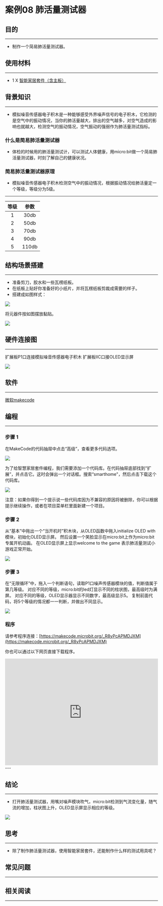 # 案例08 肺活量测试器

## 目的
---

- 制作一个简易肺活量测试器。

## 使用材料
---

- 1 X [智能家居套件（含主板）](https://item.taobao.com/item.htm?ft=t&id=609328225464)

## 背景知识
---

- 模拟噪音传感器电子积木是一种能够感受外界噪声信号的电子积木，它检测的是空气中的振动情况，当你的肺活量越大，排出的空气越多，对空气造成的影响也就越大，检测空气的振动情况，空气振动的强弱作为肺活量测试指标。


### 什么是简易肺活量测试器

- 体检的时候用的肺活量测试计，可以测试人体健康，用micro:bit做一个简易肺活量测试器，时刻了解自己的健康状况。

### 简易肺活量测试器原理

- 模拟噪音传感器电子积木检测空气中的振动情况，根据振动情况给肺活量定一个等级，等级分为5级。

---

等级 | 参数 
:-: | :-: 
1|30db
2|50db
3|70db
4|90db
5|110db

## 结构场景搭建
---

- 准备剪刀，胶水和一些瓦楞纸板。
- 在纸板上贴好你准备好的小纸片，并将瓦楞纸板剪裁成需要的样子。
- 搭建成如图样式：

![](./images/rQS0zKm.jpg)

将元器件按如图摆放黏贴。

![](./images/psneHwU.jpg)


## 硬件连接图
---
扩展板P1口连接模拟噪音传感器电子积木
扩展板IIC口接OLED显示屏

![](./images/oUij2k8.jpg)

## 软件
---
[微软makecode](https://makecode.microbit.org/#)
 

## 编程
---
### 步骤 1
在MakeCode的代码抽屉中点击“高级”，查看更多代码选项。

![](./images/smart_home_kit_case_01_01.png)

为了给智慧家居套件编程，我们需要添加一个代码库。在代码抽屉底部找到“扩展”，并点击它。这时会弹出一个对话框。搜索“smarthome"，然后点击下载这个代码库。

![](./images/smart_home_kit_case_01_02.png)

注意：如果你得到一个提示说一些代码库因为不兼容的原因将被删除，你可以根据提示继续操作，或者在项目菜单栏里面新建一个项目。


### 步骤 2

从“基本”中拖出一个“当开机时”积木块，从OLED函数中拖入initialize OLED with 模块，初始化OLED显示屏。
然后设置一个笑脸显示在micro:bit上作为micro:bit专属开机动画。
在OLED显示屏上显示welcome to the game 表示肺活量测试小游戏正常开始。

![](./images/smart_home_kit_case_08_03.png)

### 步骤 3

在“无限循环”中，拖入一个判断语句，读取P1口噪声传感器模块的值，判断值属于第几等级。
对应不同的等级，micro:bit的led灯显示不同的柱状图，最高级时为满屏。
对应不同的等级，OLED显示器显示不同数字，最高级显示5。
复制前面代码，将5个等级的情况都一一判断，并做出不同显示。


![](./images/smart_home_kit_case_08_04.png)



### 程序

请参考程序连接：[https://makecode.microbit.org/_R8yPcAPMDJXM](https://makecode.microbit.org/_R8yPcAPMDJXM)

你也可以通过以下网页直接下载程序。

<div style="position:relative;height:0;padding-bottom:70%;overflow:hidden;"><iframe style="position:absolute;top:0;left:0;width:100%;height:100%;" src="https://makecode.microbit.org/#pub:_R8yPcAPMDJXM" frameborder="0" sandbox="allow-popups allow-forms allow-scripts allow-same-origin"></iframe></div>  
---

## 结论
---

- 打开肺活量测试器，用嘴对噪声模块吹气，micro:bit检测到气流变化量，随气流的增加，柱状图上升，OLED显示屏显示相应的等级。

![](./images/hXrR6VL.gif)

## 思考
---

- 除了制作肺活量测试器，使用智能家居套件，还能制作什么样的测试用具呢？

## 常见问题
---


## 相关阅读  
---

